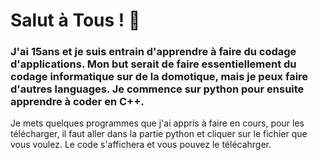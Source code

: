 # **Salut à Tous ! 👋**
### J'ai 15ans et je suis entrain d'apprendre à faire du codage d'applications. Mon but serait de faire essentiellement du codage informatique sur de la domotique, mais je peux faire d'autres languages. Je commence sur python pour ensuite apprendre à coder en C++.
Je mets quelques programmes que j'ai appris à faire en cours, pour les télécharger, il faut aller dans la partie python et cliquer sur le fichier que vous voulez. Le code s'affichera et vous pouvez le télécahrger.
